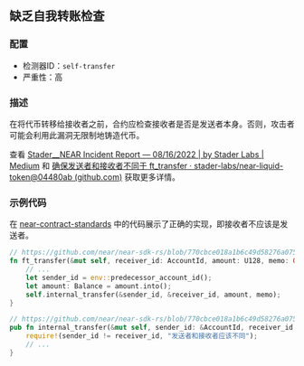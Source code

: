 
## 缺乏自我转账检查

### 配置

* 检测器ID：`self-transfer`
* 严重性：高

### 描述

在将代币转移给接收者之前，合约应检查接收者是否是发送者本身。否则，攻击者可能会利用此漏洞无限制地铸造代币。

查看 [Stader\_\_NEAR Incident Report — 08/16/2022 | by Stader Labs | Medium](https://blog.staderlabs.com/stader-near-incident-report-08-16-2022-afe077ffd549) 和 [确保发送者和接收者不同于 ft_transfer · stader-labs/near-liquid-token@04480ab (github.com)](https://github.com/stader-labs/near-liquid-token/commit/04480abe4585b75a663e1d7fae673da7d7fe7ea3) 获取更多详情。

### 示例代码

在 [near-contract-standards](https://github.com/near/near-sdk-rs/tree/master/near-contract-standards) 中的代码展示了正确的实现，即接收者不应该是发送者。

```rust
// https://github.com/near/near-sdk-rs/blob/770cbce018a1b6c49d58276a075ace3da96d6dc1/near-contract-standards/src/fungible_token/core_impl.rs#L121
fn ft_transfer(&mut self, receiver_id: AccountId, amount: U128, memo: Option<String>) {
    // ...
    let sender_id = env::predecessor_account_id();
    let amount: Balance = amount.into();
    self.internal_transfer(&sender_id, &receiver_id, amount, memo);
}

// https://github.com/near/near-sdk-rs/blob/770cbce018a1b6c49d58276a075ace3da96d6dc1/near-contract-standards/src/fungible_token/core_impl.rs#L93
pub fn internal_transfer(&mut self, sender_id: &AccountId, receiver_id: &AccountId, amount: Balance, memo: Option<String>) {
    require!(sender_id != receiver_id, "发送者和接收者应该不同");
    // ...
}
```
